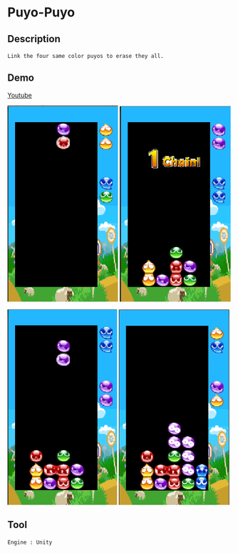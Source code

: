 Puyo-Puyo
=============

## Description

    Link the four same color puyos to erase they all.
    
## Demo

[Youtube]( https://youtu.be/k4L_oAiN6DM )

![demo_img1](/img/demo_img1.PNG)
![demo_img2](/img/demo_img2.PNG)

![demo_img3](/img/demo_img3.PNG)
![demo_img4](/img/demo_img4.PNG)
    
## Tool

    Engine : Unity
